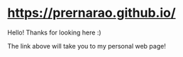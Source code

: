 # https://prernarao.github.io/

Hello! Thanks for looking here :)

The link above will take you to my personal web page!